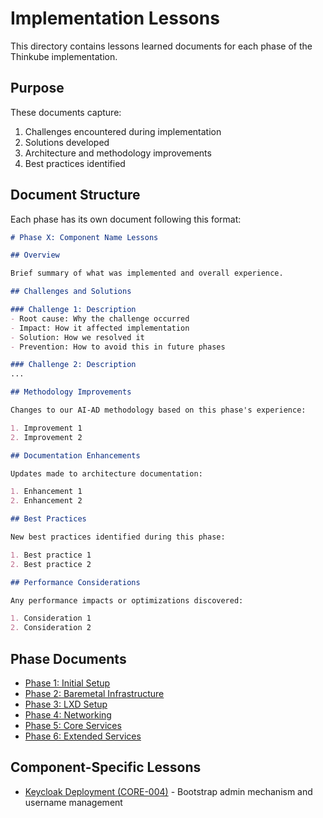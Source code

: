 # Implementation Lessons

This directory contains lessons learned documents for each phase of the Thinkube implementation.

## Purpose

These documents capture:
1. Challenges encountered during implementation
2. Solutions developed
3. Architecture and methodology improvements
4. Best practices identified

## Document Structure

Each phase has its own document following this format:

```markdown
# Phase X: Component Name Lessons

## Overview

Brief summary of what was implemented and overall experience.

## Challenges and Solutions

### Challenge 1: Description
- Root cause: Why the challenge occurred
- Impact: How it affected implementation
- Solution: How we resolved it
- Prevention: How to avoid this in future phases

### Challenge 2: Description
...

## Methodology Improvements

Changes to our AI-AD methodology based on this phase's experience:

1. Improvement 1
2. Improvement 2

## Documentation Enhancements

Updates made to architecture documentation:

1. Enhancement 1
2. Enhancement 2

## Best Practices

New best practices identified during this phase:

1. Best practice 1
2. Best practice 2

## Performance Considerations

Any performance impacts or optimizations discovered:

1. Consideration 1
2. Consideration 2
```

## Phase Documents

- [Phase 1: Initial Setup](/docs/AI-AD/lessons/phase_1_lessons.md)
- [Phase 2: Baremetal Infrastructure](/docs/AI-AD/lessons/phase_2_lessons.md)
- [Phase 3: LXD Setup](/docs/AI-AD/lessons/phase_3_lessons.md)
- [Phase 4: Networking](/docs/AI-AD/lessons/phase_4_lessons.md)
- [Phase 5: Core Services](/docs/AI-AD/lessons/phase_5_lessons.md)
- [Phase 6: Extended Services](/docs/AI-AD/lessons/phase_6_lessons.md)

## Component-Specific Lessons

- [Keycloak Deployment (CORE-004)](/docs/AI-AD/lessons/keycloak_deployment_lesson.md) - Bootstrap admin mechanism and username management